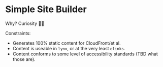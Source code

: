 # Simple Site Builder

Why? Curiosity 🤷‍♂️

Constraints:

- Generates 100% static content for CloudFront/et al. 
- Content is useable in `lynx`, or at the very least `elinks`.
- Content conforms to some level of accessibility standards (TBD what those are).
